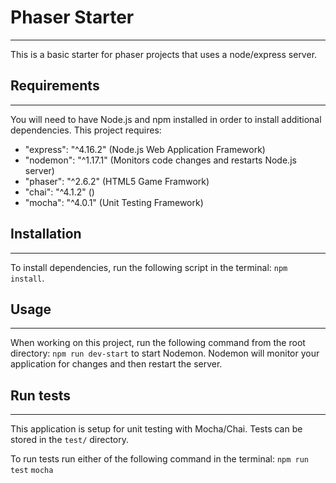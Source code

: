 # Phaser Starter
------
This is a basic starter for phaser projects that uses a node/express server.

## Requirements
------
You will need to have Node.js and npm installed in order to install additional dependencies. This project requires:

- "express": "^4.16.2" (Node.js Web Application Framework)
- "nodemon": "^1.17.1" (Monitors code changes and restarts Node.js server)
- "phaser": "^2.6.2" (HTML5 Game Framwork)
- "chai": "^4.1.2" ()
- "mocha": "^4.0.1" (Unit Testing Framework)

## Installation
------
To install dependencies, run the following script in the terminal: `npm install`.

## Usage
------
When working on this project, run the following command from the root directory: `npm run dev-start` to start Nodemon. Nodemon will monitor your application for changes and then restart the server.

## Run tests
------
This application is setup for unit testing with Mocha/Chai. Tests can be stored in the `test/` directory.

To run tests run either of the following command in the terminal:
`npm run test`
`mocha`
